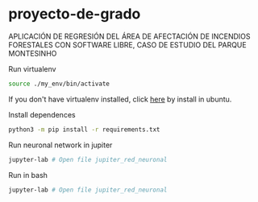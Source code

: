 # proyecto-de-grado

APLICACIÓN DE REGRESIÓN DEL ÁREA DE AFECTACIÓN DE INCENDIOS FORESTALES CON SOFTWARE LIBRE, CASO DE ESTUDIO DEL PARQUE MONTESINHO

Run virtualenv

```bash
source ./my_env/bin/activate
```

If you don't have virtualenv installed, click [here](https://gist.github.com/Geoyi/d9fab4f609e9f75941946be45000632b) by install in ubuntu.

Install dependences

```bash
python3 -m pip install -r requirements.txt
```

Run neuronal network in jupiter

```bash
jupyter-lab # Open file jupiter_red_neuronal
```

Run in bash

```bash
jupyter-lab # Open file jupiter_red_neuronal
```
